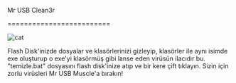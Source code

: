 Mr USB Clean3r 

=========================

![cat](https://lh4.googleusercontent.com/NGC-KyLDm0ycsiVqcYWNVBcAYH1n3hqDgxV6Y43HWAhmEBklwYoSD-CFWIneZd9Rsf9o=w1342-h557)


Flash Disk'inizde dosyalar ve klasörlerinizi gizleyip, klasörler ile aynı isimde exe oluşturup o exe'yi klasörmüş gibi lanse eden virüsün ilacıdır bu. "temizle.bat" dosyasını flash disk'inize atıp ve bir kere çift tıklayın. Sizin için zorlu virüsleri Mr USB Muscle'a bırakın!
